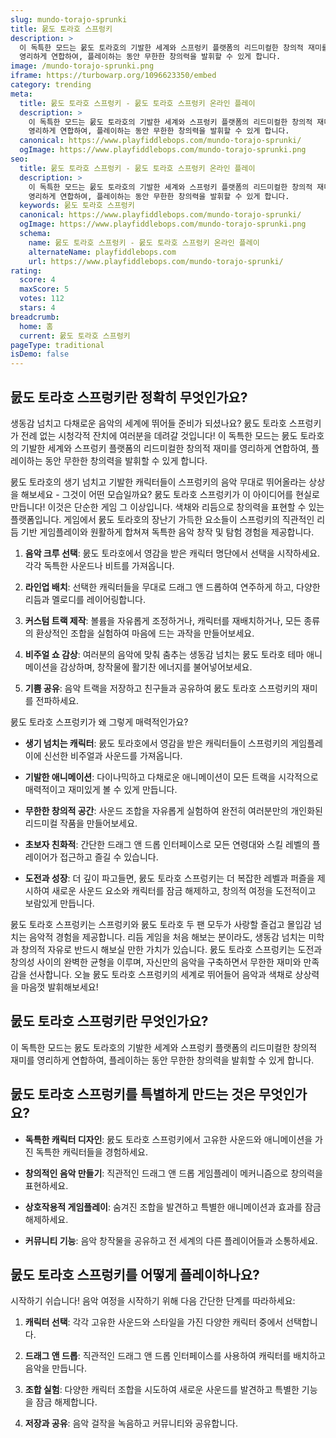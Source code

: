 ```yaml
---
slug: mundo-torajo-sprunki
title: 뭀도 토라호 스프렁키
description: >
  이 독특한 모드는 뭀도 토라호의 기발한 세계와 스프렁키 플랫폼의 리드미컬한 창의적 재미를 
  영리하게 연합하여, 플레이하는 동안 무한한 창의력을 발휘할 수 있게 합니다.
image: /mundo-torajo-sprunki.png
iframe: https://turbowarp.org/1096623350/embed
category: trending
meta:
  title: 뭀도 토라호 스프렁키 - 뭀도 토라호 스프렁키 온라인 플레이
  description: >
    이 독특한 모드는 뭀도 토라호의 기발한 세계와 스프렁키 플랫폼의 리드미컬한 창의적 재미를 
    영리하게 연합하여, 플레이하는 동안 무한한 창의력을 발휘할 수 있게 합니다.
  canonical: https://www.playfiddlebops.com/mundo-torajo-sprunki/
  ogImage: https://www.playfiddlebops.com/mundo-torajo-sprunki.png
seo:
  title: 뭀도 토라호 스프렁키 - 뭀도 토라호 스프렁키 온라인 플레이
  description: >
    이 독특한 모드는 뭀도 토라호의 기발한 세계와 스프렁키 플랫폼의 리드미컬한 창의적 재미를 
    영리하게 연합하여, 플레이하는 동안 무한한 창의력을 발휘할 수 있게 합니다.
  keywords: 뭀도 토라호 스프렁키
  canonical: https://www.playfiddlebops.com/mundo-torajo-sprunki/
  ogImage: https://www.playfiddlebops.com/mundo-torajo-sprunki.png
  schema:
    name: 뭀도 토라호 스프렁키 - 뭀도 토라호 스프렁키 온라인 플레이
    alternateName: playfiddlebops.com
    url: https://www.playfiddlebops.com/mundo-torajo-sprunki/
rating:
  score: 4
  maxScore: 5
  votes: 112
  stars: 4
breadcrumb:
  home: 홈
  current: 뭀도 토라호 스프렁키
pageType: traditional
isDemo: false
---
```


## 뭀도 토라호 스프렁키란 정확히 무엇인가요?

생동감 넘치고 다채로운 음악의 세계에 뛰어들 준비가 되셨나요? 뭀도 토라호 스프렁키가 전례 없는 시청각적 잔치에 여러분을 데려갈 것입니다! 이 독특한 모드는 뭀도 토라호의 기발한 세계와 스프렁키 플랫폼의 리드미컬한 창의적 재미를 영리하게 연합하여, 플레이하는 동안 무한한 창의력을 발휘할 수 있게 합니다.

뭀도 토라호의 생기 넘치고 기발한 캐릭터들이 스프렁키의 음악 무대로 뛰어올라는 상상을 해보세요 - 그것이 어떤 모습일까요? 뭀도 토라호 스프렁키가 이 아이디어를 현실로 만듭니다! 이것은 단순한 게임 그 이상입니다. 색채와 리듬으로 창의력을 표현할 수 있는 플랫폼입니다. 게임에서 뭀도 토라호의 장난기 가득한 요소들이 스프렁키의 직관적인 리듬 기반 게임플레이와 원활하게 합쳐져 독특한 음악 창작 및 탐험 경험을 제공합니다.

1. **음악 크루 선택**: 뭀도 토라호에서 영감을 받은 캐릭터 명단에서 선택을 시작하세요. 각각 독특한 사운드나 비트를 가져옵니다.

2. **라인업 배치**: 선택한 캐릭터들을 무대로 드래그 앤 드롭하여 연주하게 하고, 다양한 리듬과 멜로디를 레이어링합니다.

3. **커스텀 트랙 제작**: 볼륨을 자유롭게 조정하거나, 캐릭터를 재배치하거나, 모든 종류의 환상적인 조합을 실험하여 마음에 드는 과작을 만들어보세요.

4. **비주얼 쇼 감상**: 여러분의 음악에 맞춰 춤추는 생동감 넘치는 뭀도 토라호 테마 애니메이션을 감상하며, 창작물에 활기찬 에너지를 불어넣어보세요.

5. **기쁨 공유**: 음악 트랙을 저장하고 친구들과 공유하여 뭀도 토라호 스프렁키의 재미를 전파하세요.

뭀도 토라호 스프렁키가 왜 그렇게 매력적인가요?

- **생기 넘치는 캐릭터**: 뭀도 토라호에서 영감을 받은 캐릭터들이 스프렁키의 게임플레이에 신선한 비주얼과 사운드를 가져옵니다.

- **기발한 애니메이션**: 다이나믹하고 다채로운 애니메이션이 모든 트랙을 시각적으로 매력적이고 재미있게 볼 수 있게 만듭니다.

- **무한한 창의적 공간**: 사운드 조합을 자유롭게 실험하여 완전히 여러분만의 개인화된 리드미컬 작품을 만들어보세요.

- **초보자 친화적**: 간단한 드래그 앤 드롭 인터페이스로 모든 연령대와 스킬 레벨의 플레이어가 접근하고 즐길 수 있습니다.

- **도전과 성장**: 더 깊이 파고들면, 뭀도 토라호 스프렁키는 더 복잡한 레벨과 퍼즐을 제시하여 새로운 사운드 요소와 캐릭터를 잠금 해제하고, 창의적 여정을 도전적이고 보람있게 만듭니다.

뭀도 토라호 스프렁키는 스프렁키와 뭀도 토라호 두 팬 모두가 사랑할 즐겁고 몰입감 넘치는 음악적 경험을 제공합니다. 리듬 게임을 처음 해보는 분이라도, 생동감 넘치는 미학과 창의적 자유로 반드시 해보실 만한 가치가 있습니다. 뭀도 토라호 스프렁키는 도전과 창의성 사이의 완벽한 균형을 이루며, 자신만의 음악을 구축하면서 무한한 재미와 만족감을 선사합니다. 오늘 뭀도 토라호 스프렁키의 세계로 뛰어들어 음악과 색채로 상상력을 마음껏 발휘해보세요!

## 뭀도 토라호 스프렁키란 무엇인가요?

이 독특한 모드는 뭀도 토라호의 기발한 세계와 스프렁키 플랫폼의 리드미컬한 창의적 재미를 영리하게 연합하여, 플레이하는 동안 무한한 창의력을 발휘할 수 있게 합니다.

## 뭀도 토라호 스프렁키를 특별하게 만드는 것은 무엇인가요?

- **독특한 캐릭터 디자인**: 뭀도 토라호 스프렁키에서 고유한 사운드와 애니메이션을 가진 독특한 캐릭터들을 경험하세요.

- **창의적인 음악 만들기**: 직관적인 드래그 앤 드롭 게임플레이 메커니즘으로 창의력을 표현하세요.

- **상호작용적 게임플레이**: 숨겨진 조합을 발견하고 특별한 애니메이션과 효과를 잠금 해제하세요.

- **커뮤니티 기능**: 음악 창작물을 공유하고 전 세계의 다른 플레이어들과 소통하세요.

## 뭀도 토라호 스프렁키를 어떻게 플레이하나요?

시작하기 쉬습니다! 음악 여정을 시작하기 위해 다음 간단한 단계를 따라하세요:

1. **캐릭터 선택**: 각각 고유한 사운드와 스타일을 가진 다양한 캐릭터 중에서 선택합니다.

2. **드래그 앤 드롭**: 직관적인 드래그 앤 드롭 인터페이스를 사용하여 캐릭터를 배치하고 음악을 만듭니다.

3. **조합 실험**: 다양한 캐릭터 조합을 시도하여 새로운 사운드를 발견하고 특별한 기능을 잠금 해제합니다.

4. **저장과 공유**: 음악 걸작을 녹음하고 커뮤니티와 공유합니다.
